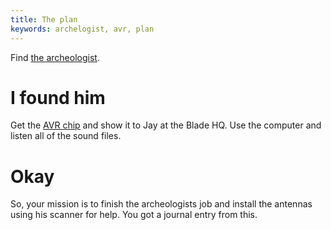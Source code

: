 ```yaml
---
title: The plan
keywords: archelogist, avr, plan
---
```


Find [the archeologist](010-archeologist.md).

# I found him
Get the [AVR chip](100-avr.md) and show it to Jay at the Blade HQ. Use the computer and listen all of the sound files.

# Okay
So, your mission is to finish the archeologists job and install the antennas using his scanner for help. You got a journal entry from this.

